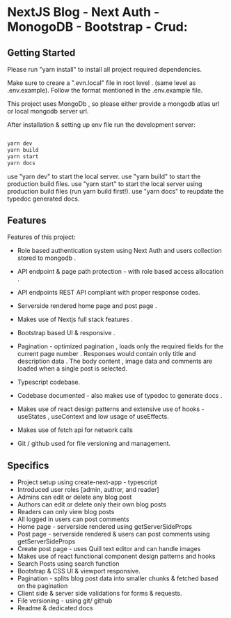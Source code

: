 # NextJS Blog - Next Auth - MonogoDB - Bootstrap - Crud:

## Getting Started

Please run "yarn install" to install all project required dependencies.

Make sure to creare a ".evn.local" file in root level . (same level as .env.example).
Follow the format mentioned in the .env.example file.

This project uses MongoDb , so please either provide a mongodb atlas url or local mongodb server url.

After installation & setting up env file run the development server:

```bash

yarn dev
yarn build
yarn start
yarn docs

```

use "yarn dev" to start the local server.
use "yarn build" to start the production build files.
use "yarn start" to start the local server using production build files (run yarn build first!).
use "yarn docs" to reupdate the typedoc generated docs.

## Features

Features of this project:

- Role based authentication system using Next Auth and users collection stored to mongodb .

- API endpoint & page path protection - with role based access allocation .

- API endpoints REST API compliant with proper response codes.

- Serverside rendered home page and post page .

- Makes use of Nextjs full stack features .

- Bootstrap based UI & responsive .

- Pagination - optimized pagination , loads only the required fields for the current page number . Responses would contain only title and description data . The body content , image data and comments are loaded when a single post is selected.

- Typescript codebase.

- Codebase documented - also makes use of typedoc to generate docs .

- Makes use of react design patterns and extensive use of hooks -useStates , useContext and low usage of useEffects.

- Makes use of fetch api for network calls

- Git / github used for file versioning and management.

## Specifics

- Project setup using create-next-app - typescript
- Introduced user roles [admin, author, and reader]
- Admins can edit or delete any blog post
- Authors can edit or delete only their own blog posts
- Readers can only view blog posts
- All logged in users can post comments
- Home page - serverside rendered using getServerSideProps
- Post page - serverside rendered & users can post comments using getServerSideProps
- Create post page - uses Quill text editor and can handle images
- Makes use of react functional component design patterns and hooks
- Search Posts using search function
- Bootstrap & CSS UI & viewport responsive.
- Pagination - splits blog post data into smaller chunks & fetched based on the pagination
- Client side & server side validations for forms & requests.
- File versioning - using git/ github
- Readme & dedicated docs
